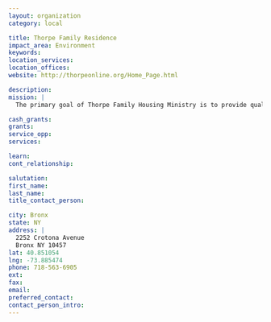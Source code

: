 ```yaml
---
layout: organization
category: local

title: Thorpe Family Residence
impact_area: Environment
keywords: 
location_services: 
location_offices: 
website: http://thorpeonline.org/Home_Page.html

description: 
mission: |
  The primary goal of Thorpe Family Housing Ministry is to provide quality comprehensive care for those homeless families and individuals seeking to develop life skills in preparation for independent living and to empower families seeking an independent, supportive living environment.

cash_grants: 
grants: 
service_opp: 
services: 

learn: 
cont_relationship: 

salutation: 
first_name: 
last_name: 
title_contact_person: 

city: Bronx
state: NY
address: |
  2252 Crotona Avenue  
  Bronx NY 10457
lat: 40.851054
lng: -73.885474
phone: 718-563-6905
ext: 
fax: 
email: 
preferred_contact: 
contact_person_intro: 
---
```

